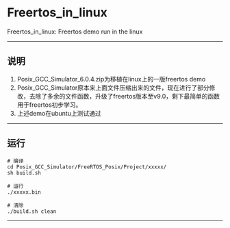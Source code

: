 # Freertos_in_linux
Freertos_in_linux: Freertos demo run in the linux

---
## 说明
1. Posix_GCC_Simulator_6.0.4.zip为移植在linux上的一版freertos demo
2. Posix_GCC_Simulator原本来上面文件压缩出来的文件，现在进行了部分修改，去除了多余的文件函数，升级了freertos版本至v9.0，剩下最简单的函数用于freertos初步学习。
3. 上述demo在ubuntu上测试通过

---
## 运行
```
# 编译
cd Posix_GCC_Simulator/FreeRTOS_Posix/Project/xxxxx/
sh build.sh

# 运行
./xxxxx.bin

# 清除
./build.sh clean
```
---

